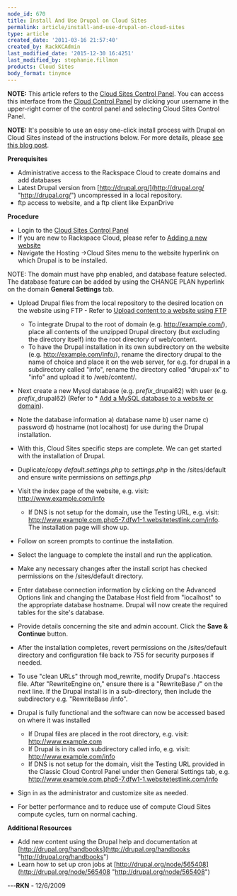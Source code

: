 ```yaml
---
node_id: 670
title: Install And Use Drupal on Cloud Sites
permalink: article/install-and-use-drupal-on-cloud-sites
type: article
created_date: '2011-03-16 21:57:40'
created_by: RackKCAdmin
last_modified_date: '2015-12-30 16:4251'
last_modified_by: stephanie.fillmon
products: Cloud Sites
body_format: tinymce
---
```


**NOTE:** This article refers to the [Cloud Sites Control
Panel](https://manage.rackspacecloud.com/). You can access this
interface from the [Cloud Control Panel](https://mycloud.rackspace.com/)
by clicking your username in the upper-right corner of the control panel
and selecting Cloud Sites Control Panel.

**NOTE:**  It's possible to use an easy one-click install process with
Drupal on Cloud Sites instead of the instructions below.  For more
details, please [see this blog
post](http://www.rackspace.com/blog/install-drupal-and-joomla-on-rackspace-cloud-sites-with-one-click/).

**Prerequisites**

-   Administrative access to the Rackspace Cloud to create domains and
    add databases
-   Latest Drupal version from
    [http://drupal.org/](http://drupal.org/ "http://drupal.org/")
    uncompressed in a local repository.
-   ftp access to website, and a ftp client like ExpanDrive

**Procedure**

-   Login to the [Cloud Sites Control
    Panel](http://manage.rackspacecloud.com/pages/Login.jsp| "http://manage.rackspacecloud.com/pages/Login.jsp|")
-   If you are new to Rackspace Cloud, please refer to [Adding a new
    website](http://www.rackspace.com/knowledge_center/article/getting-started-with-cloud-sites-how-to-add-a-new-website "/knowledge_center/index.php/Adding_a_new_website")
-   Navigate the Hosting -\>Cloud Sites menu to the website hyperlink on
    which Drupal is to be installed.

NOTE: The domain must have php enabled, and database feature selected.
The database feature can be added by using the CHANGE PLAN hyperlink on
the domain **General Settings** tab.

-   Upload Drupal files from the local repository to the desired
    location on the website using FTP - Refer to [Upload content to a
    website using
    FTP](http://www.rackspace.com/knowledge_center/article/getting-started-with-cloud-sites-uploading-your-content "/knowledge_center/index.php/Uploading_content_to_a_website_using_FTP")
    -   To integrate Drupal to the root of domain (e.g.
        http://example.com/), place all contents of the unzipped Drupal
        directory (but excluding the directory itself) into the root
        directory of web/content.
    -   To have the Drupal installation in its own subdirectory on the
        website (e.g. http://example.com/info/), rename the directory
        drupal to the name of choice and place it on the web server, for
        e.g. for drupal in a subdirectory called "info", rename the
        directory called "drupal-xx" to "info" and upload it to
        /web/content/.

-   Next create a new Mysql database (e.g. *prefix*\_drupal62) with user
    (e.g. *prefix*\_drupal62) (Refer to \* [Add a MySQL database to a
    website or
    domain](http://www.rackspace.com/knowledge_center/article/rackspace-cloud-sites-essentials-mysql-databases "/knowledge_center/index.php/Adding_a_MySQL_database_to_a_website_or_domain")).
-   Note the database information a) database name b) user name c)
    password d) hostname (not localhost) for use during the Drupal
    installation.

-   With this, Cloud Sites specific steps are complete. We can get
    started with the installation of Drupal.
-   Duplicate/copy *default.settings.php* to *settings.php* in the
    /sites/default and ensure write permissions on *settings.php*

-   Visit the index page of the website, e.g. visit:
    http://www.example.com/info
    -   If DNS is not setup for the domain, use the Testing URL, e.g.
        visit:
        http://www.example.com.php5-7.dfw1-1.websitetestlink.com/info.
        The installation page will show up.
-   Follow on screen prompts to continue the installation.
-   Select the language to complete the install and run the application.
-   Make any necessary changes after the install script has checked
    permissions on the /sites/default directory.
-   Enter database connection information by clicking on the Advanced
    Options link and changing the Database Host field from "localhost"
    to the appropriate database hostname. Drupal will now create the
    required tables for the site's database.
-   Provide details concerning the site and admin account. Click the
    **Save & Continue** button.
-   After the installation completes, revert permissions on the
    /sites/default directory and configuration file back to 755 for
    security purposes if needed.
-   To use "clean URLs" through mod\_rewrite, modify Drupal's .htaccess
    file. After "RewriteEngine on," ensure there is a "RewriteBase /" on
    the next line. If the Drupal install is in a sub-directory, then
    include the subdirectory e.g. "RewriteBase /info".
-   Drupal is fully functional and the software can now be accessed
    based on where it was installed
    -   If Drupal files are placed in the root directory, e.g. visit:
        http://www.example.com
    -   If Drupal is in its own subdirectory called info, e.g. visit:
        http://www.example.com/info
    -   If DNS is not setup for the domain, visit the Testing
        URL provided in the Classic Cloud Control Panel under then
        General Settings tab, e.g.
        http://www.example.com.php5-7.dfw1-1.websitetestlink.com/info
-   Sign in as the administrator and customize site as needed.
-   For better performance and to reduce use of compute Cloud Sites
    compute cycles, turn on normal caching.

**Additional Resources**

-   Add new content using the Drupal help and documentation at
    [http://drupal.org/handbooks](http://drupal.org/handbooks "http://drupal.org/handbooks")
-   Learn how to set up cron jobs at
    [http://drupal.org/node/565408](http://drupal.org/node/565408 "http://drupal.org/node/565408")

---**RKN** - 12/6/2009

